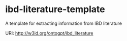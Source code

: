 # ibd-literature-template

A template for extracting information from IBD literature

URI: http://w3id.org/ontogpt/ibd_literature

